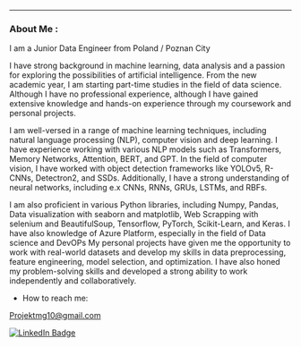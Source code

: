 
---

###  About Me :

I am a Junior Data Engineer from Poland / Poznan City

I have strong background in machine learning, data analysis and a passion for exploring the possibilities of artificial intelligence. From the new academic year, I am starting part-time studies in the field of data science. Although I have no professional experience, although I have gained extensive knowledge and hands-on experience through my coursework and personal projects.

I am well-versed in a range of machine learning techniques, including natural language processing (NLP), computer vision and deep learning. I have experience working with various NLP models such as Transformers, Memory Networks, Attention, BERT, and GPT. In the field of computer vision, I have worked with object detection frameworks like YOLOv5, R-CNNs, Detectron2, and SSDs. Additionally, I have a strong understanding of neural networks, including e.x CNNs, RNNs, GRUs, LSTMs, and RBFs.

I am also proficient in various Python libraries, including Numpy, Pandas, Data visualization with seaborn and matplotlib, Web Scrapping with selenium and BeautifulSoup, Tensorflow, PyTorch, Scikit-Learn, and Keras. I have also knowledge of Azure Platform, especially in the field of Data science and DevOPs
My personal projects have given me the opportunity to work with real-world datasets and develop my skills in data preprocessing, feature engineering, model selection, and optimization. I have also honed my problem-solving skills and developed a strong ability to work independently and collaboratively.
- How to reach me:

Projektmg10@gmail.com

<div id="badges">
  
  <a href="https://www.linkedin.com/in/maciej-grabarczyk-867991253/">
    <img src="https://img.shields.io/badge/LinkedIn-blue?style=for-the-badge&logo=linkedin&logoColor=white" alt="LinkedIn Badge"/>
  </a>
 
</div>







<!--
**ProjectXMG999/ProjectXMG999** is a ✨ _special_ ✨ repository because its `README.md` (this file) appears on your GitHub profile.

Here are some ideas to get you started:

- 🔭 I’m currently working on ...
- 🌱 I’m currently learning ...
- 👯 I’m looking to collaborate on ...
- 🤔 I’m looking for help with ...
- 💬 Ask me about ...
- 📫 How to reach me: ...
- 😄 Pronouns: ...
- ⚡ Fun fact: ...
-->
